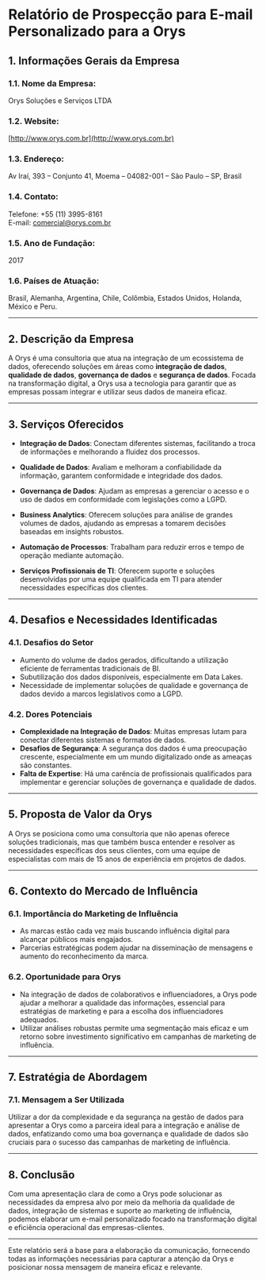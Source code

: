 # Relatório de Prospecção para E-mail Personalizado para a Orys 

## 1. Informações Gerais da Empresa

### 1.1. Nome da Empresa:
Orys Soluções e Serviços LTDA

### 1.2. Website:
[http://www.orys.com.br](http://www.orys.com.br)

### 1.3. Endereço:
Av Iraí, 393 – Conjunto 41, Moema – 04082-001 – São Paulo – SP, Brasil

### 1.4. Contato:
Telefone: +55 (11) 3995-8161  
E-mail: comercial@orys.com.br

### 1.5. Ano de Fundação:
2017

### 1.6. Países de Atuação:
Brasil, Alemanha, Argentina, Chile, Colômbia, Estados Unidos, Holanda, México e Peru.

---

## 2. Descrição da Empresa

A Orys é uma consultoria que atua na integração de um ecossistema de dados, oferecendo soluções em áreas como **integração de dados**, **qualidade de dados**, **governança de dados** e **segurança de dados**. Focada na transformação digital, a Orys usa a tecnologia para garantir que as empresas possam integrar e utilizar seus dados de maneira eficaz. 

---

## 3. Serviços Oferecidos

- **Integração de Dados**: Conectam diferentes sistemas, facilitando a troca de informações e melhorando a fluidez dos processos.
  
- **Qualidade de Dados**: Avaliam e melhoram a confiabilidade da informação, garantem conformidade e integridade dos dados.
  
- **Governança de Dados**: Ajudam as empresas a gerenciar o acesso e o uso de dados em conformidade com legislações como a LGPD.
  
- **Business Analytics**: Oferecem soluções para análise de grandes volumes de dados, ajudando as empresas a tomarem decisões baseadas em insights robustos.

- **Automação de Processos**: Trabalham para reduzir erros e tempo de operação mediante automação.

- **Serviços Profissionais de TI**: Oferecem suporte e soluções desenvolvidas por uma equipe qualificada em TI para atender necessidades específicas dos clientes.

---

## 4. Desafios e Necessidades Identificadas

### 4.1. Desafios do Setor
- Aumento do volume de dados gerados, dificultando a utilização eficiente de ferramentas tradicionais de BI.
- Subutilização dos dados disponíveis, especialmente em Data Lakes.
- Necessidade de implementar soluções de qualidade e governança de dados devido a marcos legislativos como a LGPD.

### 4.2. Dores Potenciais
- **Complexidade na Integração de Dados**: Muitas empresas lutam para conectar diferentes sistemas e formatos de dados.
- **Desafios de Segurança**: A segurança dos dados é uma preocupação crescente, especialmente em um mundo digitalizado onde as ameaças são constantes.
- **Falta de Expertise**: Há uma carência de profissionais qualificados para implementar e gerenciar soluções de governança e qualidade de dados.
  
---

## 5. Proposta de Valor da Orys

A Orys se posiciona como uma consultoria que não apenas oferece soluções tradicionais, mas que também busca entender e resolver as necessidades específicas dos seus clientes, com uma equipe de especialistas com mais de 15 anos de experiência em projetos de dados.

---

## 6. Contexto do Mercado de Influência

### 6.1. Importância do Marketing de Influência
- As marcas estão cada vez mais buscando influência digital para alcançar públicos mais engajados.
- Parcerias estratégicas podem ajudar na disseminação de mensagens e aumento do reconhecimento da marca.

### 6.2. Oportunidade para Orys
- Na integração de dados de colaborativos e influenciadores, a Orys pode ajudar a melhorar a qualidade das informações, essencial para estratégias de marketing e para a escolha dos influenciadores adequados.
- Utilizar análises robustas permite uma segmentação mais eficaz e um retorno sobre investimento significativo em campanhas de marketing de influência.

---

## 7. Estratégia de Abordagem

### 7.1. Mensagem a Ser Utilizada
Utilizar a dor da complexidade e da segurança na gestão de dados para apresentar a Orys como a parceira ideal para a integração e análise de dados, enfatizando como uma boa governança e qualidade de dados são cruciais para o sucesso das campanhas de marketing de influência.

---

## 8. Conclusão
Com uma apresentação clara de como a Orys pode solucionar as necessidades da empresa alvo por meio da melhoria da qualidade de dados, integração de sistemas e suporte ao marketing de influência, podemos elaborar um e-mail personalizado focado na transformação digital e eficiência operacional das empresas-clientes. 

---

Este relatório será a base para a elaboração da comunicação, fornecendo todas as informações necessárias para capturar a atenção da Orys e posicionar nossa mensagem de maneira eficaz e relevante.
